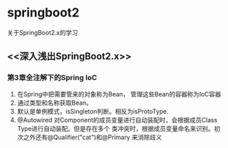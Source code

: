 # springboot2
关于SpringBoot2.x的学习

## <<深入浅出SpringBoot2.x>>

### 第3章全注解下的Spring IoC
1. 在Spring中把需要管来的对象称为Bean， 管理这些Bean的容器称为IoC容器
2. 通过类型和名称获取Bean。
3. 默认是单例模式，isSingleton判断。相反为isProtoType.
4. @Autowired 对Component的成员变量进行自动装配时，会根据成员Class Type进行自动装配。但是存在多个
类冲突时，根据成员变量命名来识别。初次之外还有@Qualifier("cat")和@Primary 来消除歧义
